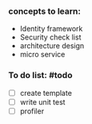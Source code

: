 ### concepts to learn:

- Identity framework
- Security check list
- architecture design
- micro service

### To do list: #todo

- [ ] create template
- [ ] write unit test
- [ ] profiler
